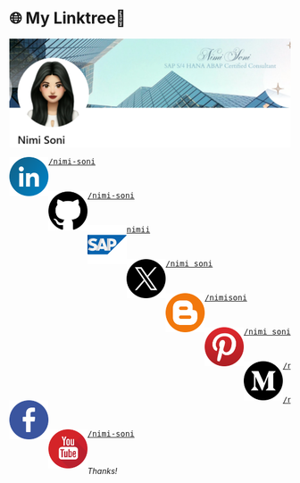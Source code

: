 # 🌐 My Linktree📎
 
<img src = "https://github.com/nimi-soni/Linktree/blob/main/Linktree/Img3.png" >    
<br/>
<p>
 <a href = "https://www.linkedin.com/in/nimi-soni/">  
    <img src = "https://github.com/nimi-soni/Linktree/blob/main/Linktree/linkedin.png" width = "70" height = "70" align = "left">    
 </a>
 <div width = "70" height = "70">      
    <a href = "https://www.linkedin.com/in/nimi-soni/">  
    <pre text-align = "center">/nimi-soni</pre> 
    </a>     
 </div>
 </p>
 </br>
 
<p>
 <a href = "https://github.com/nimi-soni">  
    <img src = "https://github.com/nimi-soni/Linktree/blob/main/Linktree/github.png" width = "70" height = "70" align = "left">    
 </a>
 <div width = "70" height = "70">      
    <a href = "https://github.com/nimi-soni">  
    <pre text-align = "center">/nimi-soni</pre> 
    </a>     
 </div>
 </p>
 </br>
 
<p>
 <a href = "https://profile.sap.com/u/nimii">  
    <img src = "https://github.com/nimi-soni/Linktree/blob/main/Linktree/sap.png" width = "70" height = "70" align = "left">    
 </a>
 <div width = "70" height = "70">      
    <a href = "https://profile.sap.com/u/nimii">  
    <pre text-align = "center">nimii</pre> 
    </a>     
 </div>
 </p>
</br>

<p>
 <a href = "https://x.com/nimi_soni">  
    <img src = "https://github.com/nimi-soni/Linktree/blob/main/Linktree/twitter.png" width = "70" height = "70" align = "left">    
 </a>
 <div width = "70" height = "70">      
    <a href = "https://x.com/nimi_soni">  
    <pre text-align = "center">/nimi_soni</pre> 
    </a>     
 </div>
 </p>
</br>

<p>
 <a href = "https://nimisoni.blogspot.com/">  
    <img src = "https://github.com/nimi-soni/Linktree/blob/main/Linktree/blogger.png" width = "70" height = "70" align = "left">    
 </a>
 <div width = "70" height = "70">      
    <a href = "https://nimisoni.blogspot.com/">  
    <pre text-align = "center">/nimisoni</pre> 
    </a>     
 </div>
 </p>
</br>

<p>
 <a href = "">  
    <img src = "https://github.com/nimi-soni/Linktree/blob/main/Linktree/pinterest.png" width = "70" height = "70" align = "left">    
 </a>
 <div width = "70" height = "70">      
    <a href = "https://nimisoni.blogspot.com/">  
    <pre text-align = "center">/nimi_soni</pre> 
    </a>     
 </div>
 </p>
</br>

 <p>
 <a href = "https://nimi-soni.medium.com/">  
    <img src = "https://github.com/nimi-soni/Linktree/blob/main/Linktree/medium_logo.png" width = "70" height = "70" align = "left">    
 </a>
 <div width = "70" height = "70">      
    <a href = "https://nimi-soni.medium.com/">  
    <pre text-align = "center">/nimi-soni</pre> 
    </a>     
 </div>
 </p>
</br>

  <p>
 <a href = "https://nimi-soni.medium.com/">  
    <img src = "https://github.com/nimi-soni/Linktree/blob/main/Linktree/facebook.png" width = "70" height = "70" align = "left">    
 </a>
 <div width = "70" height = "70">      
    <a href = "https://nimi-soni.medium.com/">  
    <pre text-align = "center">/nimi-soni</pre> 
    </a>     
 </div>
 </p>
</br>

   <p>
 <a href = "https://nimi-soni.medium.com/">  
    <img src = "https://github.com/nimi-soni/Linktree/blob/main/Linktree/youtube.png" width = "70" height = "70" align = "left">    
 </a>
 <div width = "70" height = "70">      
    <a href = "https://nimi-soni.medium.com/">  
    <pre text-align = "center">/nimi-soni</pre> 
    </a>    
 </div>
 </p>
 </br>

 <h6>Thanks!</h6>
 
<!--   
<table border="0">
<tr>
    <td> 
    <a href = "https://www.linkedin.com/in/nimi-soni/">  
    <img src = "https://github.com/nimi-soni/Linktree/blob/main/Linktree/linkedin.png" width = "70" height = "70">    
    </a>
    </td>
    <td>
    <a href = "https://www.linkedin.com/in/nimi-soni/">  
    <h1>/nimi-soni</h1> 
    </a>    
    </td>
</tr>
-->
  
